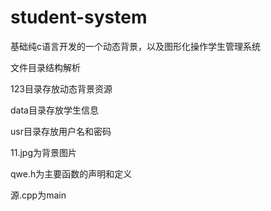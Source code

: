 # student-system
基础纯c语言开发的一个动态背景，以及图形化操作学生管理系统


文件目录结构解析


123目录存放动态背景资源


data目录存放学生信息


usr目录存放用户名和密码


11.jpg为背景图片


qwe.h为主要函数的声明和定义


源.cpp为main
